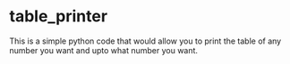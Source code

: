 # table_printer
This is a simple python code that would allow you to print the table of any number you want and upto what number you want.
